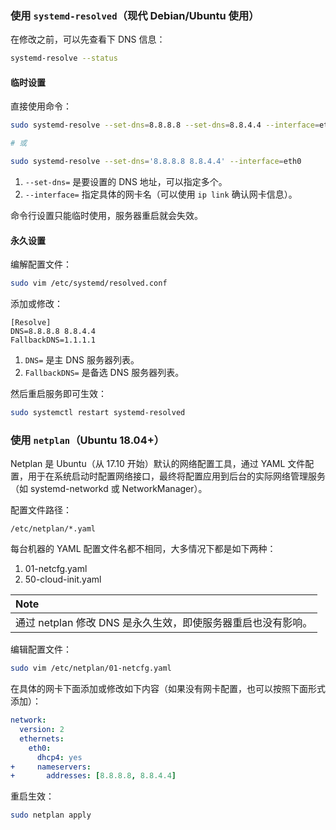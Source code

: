 
### 使用 `systemd-resolved`（现代 Debian/Ubuntu 使用）

在修改之前，可以先查看下 DNS 信息：

```bash
systemd-resolve --status
```

#### 临时设置

直接使用命令：

```bash
sudo systemd-resolve --set-dns=8.8.8.8 --set-dns=8.8.4.4 --interface=eth0

# 或

sudo systemd-resolve --set-dns='8.8.8.8 8.8.4.4' --interface=eth0
```

1. `--set-dns=` 是要设置的 DNS 地址，可以指定多个。
2. `--interface=` 指定具体的网卡名（可以使用 `ip link` 确认网卡信息）。

命令行设置只能临时使用，服务器重启就会失效。

#### 永久设置

编解配置文件：

```bash
sudo vim /etc/systemd/resolved.conf
```

添加或修改：

```Plain
[Resolve]
DNS=8.8.8.8 8.8.4.4
FallbackDNS=1.1.1.1
```

1. `DNS=` 是主 DNS 服务器列表。
2. `FallbackDNS=` 是备选 DNS 服务器列表。

然后重启服务即可生效：

```bash
sudo systemctl restart systemd-resolved
```


### 使用 `netplan`（Ubuntu 18.04+）

Netplan 是 Ubuntu（从 17.10 开始）默认的网络配置工具，通过 YAML 文件配置，用于在系统启动时配置网络接口，最终将配置应用到后台的实际网络管理服务（如 systemd-networkd 或 NetworkManager）。

配置文件路径：

```
/etc/netplan/*.yaml
```

每台机器的 YAML 配置文件名都不相同，大多情况下都是如下两种：

1.  01-netcfg.yaml
2. 50-cloud-init.yaml

| **Note**                              |
| :------------------------------------ |
| 通过 netplan 修改 DNS 是永久生效，即使服务器重启也没有影响。 |
编辑配置文件：

```bash
sudo vim /etc/netplan/01-netcfg.yaml
```

在具体的网卡下面添加或修改如下内容（如果没有网卡配置，也可以按照下面形式添加）：

```yaml
network:
  version: 2
  ethernets:
    eth0:
      dhcp4: yes
+     nameservers:
+       addresses: [8.8.8.8, 8.8.4.4]
```

重启生效：

```bash
sudo netplan apply
```